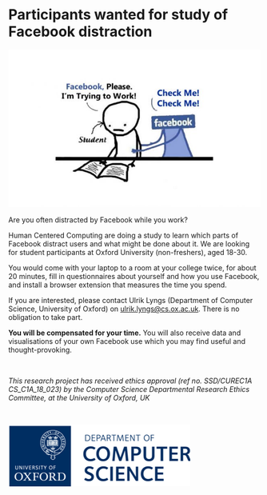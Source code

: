 # Participants wanted for study of Facebook distraction

![](fb-distraction.jpg)

Are you often distracted by Facebook while you work?

Human Centered Computing are doing a study to learn which parts of Facebook distract users and what might be done about it. We are looking for student participants at Oxford University (non-freshers), aged 18-30.

You would come with your laptop to a room at your college twice, for about 20 minutes, fill in questionnaires about yourself and how you use Facebook, and install a browser extension that measures the time you spend.

If you are interested, please contact Ulrik Lyngs (Department of Computer Science, University of Oxford) on <a href="mailto:ulrik.lyngs@cs.ox.ac.uk">ulrik.lyngs@cs.ox.ac.uk</a>. There is no obligation to take part.

**You will be compensated for your time.** You will also receive data and visualisations of your own Facebook use which you may find useful and thought-provoking.

<br/>

*This research project has received ethics approval (ref no. SSD/CUREC1A CS_C1A_18_023) by the Computer Science Departmental Research Ethics Committee, at the University of Oxford, UK*

<br/>

![](cs-logo.png)

